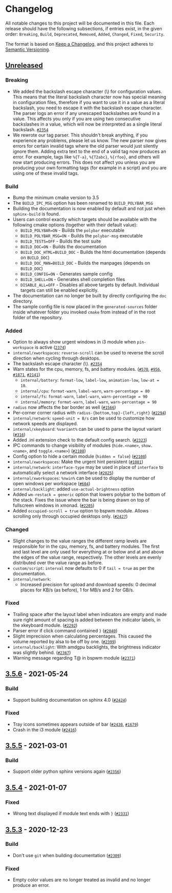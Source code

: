 # Changelog

All notable changes to this project will be documented in this file.
Each release should have the following subsections, if entries exist, in the
given order: `Breaking`, `Build`, `Deprecated`, `Removed`, `Added`, `Changed`,
`Fixed`, `Security`.

The format is based on [Keep a Changelog](https://keepachangelog.com/en/1.0.0/),
and this project adheres to [Semantic Versioning](https://semver.org/spec/v2.0.0.html).

## [Unreleased]
### Breaking
- We added the backslash escape character (\\) for configuration values. This
  means that the literal backslash character now has special meaning in
  configuration files, therefore if you want to use it in a value as a literal
  backslash, you need to escape it with the backslash escape character. The
  parser logs an error if any unescaped backslashes are found in a value. This
  affects you only if you are using two consecutive backslashes in a value,
  which will now be interpreted as a single literal backslash.
  [`#2354`](https://github.com/polybar/polybar/issues/2354)
- We rewrote our tag parser. This shouldn't break anything, if you experience
  any problems, please let us know.
  The new parser now gives errors for certain invalid tags where the old parser
  would just silently ignore them. Adding extra text to the end of a valid tag
  now produces an error. For example, tags like `%{T-a}`, `%{T2abc}`, `%{rfoo}`,
  and others will now start producing errors.
  This does not affect you unless you are producing your own formatting tags
  (for example in a script) and you are using one of these invalid tags.

### Build
- Bump the minimum cmake version to 3.5
- The `BUILD_IPC_MSG` option has been renamed to `BUILD_POLYBAR_MSG`
- Building the documentation is now enabled by default and not just when
  `sphinx-build` is found.
- Users can control exactly which targets should be available with the following
  cmake options (together with their default value):
  - `BUILD_POLYBAR=ON` - Builds the `polybar` executable
  - `BUILD_POLYBAR_MSG=ON` - Builds the `polybar-msg` executable
  - `BUILD_TESTS=OFF` - Builds the test suite
  - `BUILD_DOC=ON` - Builds the documentation
  - `BUILD_DOC_HTML=BUILD_DOC` - Builds the html documentation (depends on `BUILD_DOC`)
  - `BUILD_DOC_MAN=BUILD_DOC` - Builds the manpages (depends on `BUILD_DOC`)
  - `BUILD_CONFIG=ON` - Generates sample config
  - `BUILD_SHELL=ON` - Generates shell completion files
  - `DISABLE_ALL=OFF` - Disables all above targets by default. Individual
    targets can still be enabled explicitly.
- The documentation can no longer be built by directly configuring the `doc`
  directory.
- The sample config file is now placed in the `generated-sources` folder inside
  whatever folder you invoked `cmake` from instead of in the root folder of the
  repository.

### Added
- Option to always show urgent windows in i3 module when `pin-workspace` is active
  ([`2374`](https://github.com/polybar/polybar/issues/2374))
- `internal/xworkspaces`: `reverse-scroll` can be used to reverse the scroll
  direction when cycling through desktops.
- The backslash escape character (\\).
  [`#2354`](https://github.com/polybar/polybar/issues/2354)
- Warn states for the cpu, memory, fs, and battery modules.
  ([`#570`](https://github.com/polybar/polybar/issues/570),
  [`#956`](https://github.com/polybar/polybar/issues/956),
  [`#1871`](https://github.com/polybar/polybar/issues/1871),
  [`#2141`](https://github.com/polybar/polybar/issues/2141))
  - `internal/battery`: `format-low`, `label-low`, `animation-low`, `low-at = 10`.
  - `internal/cpu`: `format-warn`, `label-warn`, `warn-percentage = 80`
  - `internal/fs`: `format-warn`, `label-warn`, `warn-percentage = 90`
  - `internal/memory`: `format-warn`, `label-warn`, `warn-percentage = 90`
- `radius` now affects the bar border as well
  ([`#1566`](https://github.com/polybar/polybar/issues/1566))
- Per-corner corner radius with `radius-{bottom,top}-{left,right}`
  ([`#2294`](https://github.com/polybar/polybar/issues/2294))
- `internal/network`: `speed-unit = B/s` can be used to customize how network
  speeds are displayed.
- `internal/xkeyboard`: `%variant%` can be used to parse the layout variant
  ([`#316`](https://github.com/polybar/polybar/issues/316))
- Added .ini extension check to the default config search.
  ([`#2323`](https://github.com/polybar/polybar/issues/2323))
- IPC commands to change visibility of modules
  (`hide.<name>`, `show.<name>`, and `toggle.<name>`)
  ([`#2108`](https://github.com/polybar/polybar/issues/2108))
- Config option to hide a certain module
  (`hidden = false`)
  ([`#2108`](https://github.com/polybar/polybar/issues/2108))
- `internal/xworkspaces`: Make the urgent hint persistent
  ([`#1081`](https://github.com/polybar/polybar/issues/1081))
- `internal/network`: `interface-type` may be used in place of `interface` to
  automatically select a network interface
  ([`#2025`](https://github.com/polybar/polybar/pull/2025))
- `internal/xworkspaces`: `%nwin%` can be used to display the number of open
  windows per workspace
  ([`#604`](https://github.com/polybar/polybar/issues/604))
- `internal/backlight`: added `use-actual-brightness` option
- Added `wm-restack = generic` option that lowers polybar to the bottom of the stack.
  Fixes the issue where the bar is being drawn on top of fullscreen windows in xmonad.
  ([`#2205`](https://github.com/polybar/polybar/issues/2205))
- Added `occupied-scroll = true` option to bspwm module.
  Allows scrolling only through occupied desktops only.
  ([`#2427`](https://github.com/polybar/polybar/issues/2427))

### Changed
- Slight changes to the value ranges the different ramp levels are responsible
  for in the cpu, memory, fs, and battery modules. The first and last level are
  only used for everything at or below and at and above the edges of the value
  range, respectively. The other levels are evenly distributed over the value
  range as before.
- `custom/script`: `interval` now defaults to 0 if `tail = true` as per the
  documentation.
- `internal/network`:
  - Increased precision for upload and download speeds: 0 decimal places for
    KB/s (as before), 1 for MB/s and 2 for GB/s.

### Fixed
- Trailing space after the layout label when indicators are empty and made sure right amount
  of spacing is added between the indicator labels, in the xkeyboard module.
  ([`#2292`](https://github.com/polybar/polybar/issues/2292))
- Parser error if click command contained `}`
  ([`#2040`](https://github.com/polybar/polybar/issues/2040))
- Slight imprecision when calculating percentages. This caused the volume
  reported by alsa to be off by one.
  ([`#2399`](https://github.com/polybar/polybar/issues/2399))
- `internal/backlight`: With amdgpu backlights, the brightness indicator was slightly behind.
  ([`#2367`](https://github.com/polybar/polybar/issues/2367))
- Warning message regarding T@ in bspwm module
  ([`#2371`](https://github.com/polybar/polybar/issues/2371))

## [3.5.6] - 2021-05-24
### Build
- Support building documentation on sphinx 4.0 ([`#2424`](https://github.com/polybar/polybar/issues/2424))
### Fixed
- Tray icons sometimes appears outside of bar ([`#2430`](https://github.com/polybar/polybar/issues/2430), [`#1679`](https://github.com/polybar/polybar/issues/1679))
- Crash in the i3 module ([`#2416`](https://github.com/polybar/polybar/issues/2416))

## [3.5.5] - 2021-03-01
### Build
- Support older python sphinx versions again ([`#2356`](https://github.com/polybar/polybar/issues/2356))

## [3.5.4] - 2021-01-07
### Fixed
- Wrong text displayed if module text ends with `}` ([`#2331`](https://github.com/polybar/polybar/issues/2331))

## [3.5.3] - 2020-12-23
### Build
- Don't use `git` when building documentation ([`#2309`](https://github.com/polybar/polybar/issues/2309))
### Fixed
- Empty color values are no longer treated as invalid and no longer produce an error.

[Unreleased]: https://github.com/polybar/polybar/compare/3.5.6...HEAD
[3.5.6]: https://github.com/polybar/polybar/releases/tag/3.5.6
[3.5.5]: https://github.com/polybar/polybar/releases/tag/3.5.5
[3.5.4]: https://github.com/polybar/polybar/releases/tag/3.5.4
[3.5.3]: https://github.com/polybar/polybar/releases/tag/3.5.3
